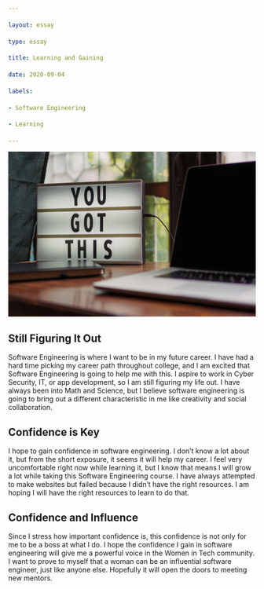 ```yaml
---

layout: essay

type: essay

title: Learning and Gaining

date: 2020-09-04

labels:

- Software Engineering

- Learning

---
```

<img class="ui medium right floated rounded image" src="../images/desk.jpg">

## Still Figuring It Out

Software Engineering is where I want to be in my future career. I have had a hard time picking my career path throughout college, and I am excited that Software Engineering is going to help me with this. I aspire to work in Cyber Security, IT, or app development, so I am still figuring my life out. I have always been into Math and Science, but I believe software engineering is going to bring out a different characteristic in me like creativity and social collaboration. 

## Confidence is Key 

I hope to gain confidence in software engineering. I don’t know a lot about it, but from the short exposure, it seems it will help my career. I feel very uncomfortable right now while learning it, but I know that means I will grow a lot while taking this Software Engineering course. I have always attempted to make websites but failed because I didn’t have the right resources. I am hoping I will have the right resources to learn to do that. 

## Confidence and Influence

Since I stress how important confidence is, this confidence is not only for me to be a boss at what I do. I hope the confidence I gain in software engineering will give me a powerful voice in the Women in Tech community. I want to prove to myself that a woman can be an influential software engineer, just like anyone else. Hopefully it will open the doors to meeting new mentors.
